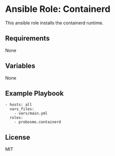 Ansible Role: Containerd
=========
This ansible role installs the containerd runtime.

Requirements
------------
None

Variables
------------
None

Example Playbook
------------
```
- hosts: all
  vars_files:
    - vars/main.yml
  roles:
    - probosmo.containerd
```

License
------------
MIT
